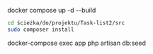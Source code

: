 docker compose up -d --build

```bash
cd ścieżka/do/projektu/Task-list2/src
sudo composer install
```

docker-compose exec app php artisan db:seed
